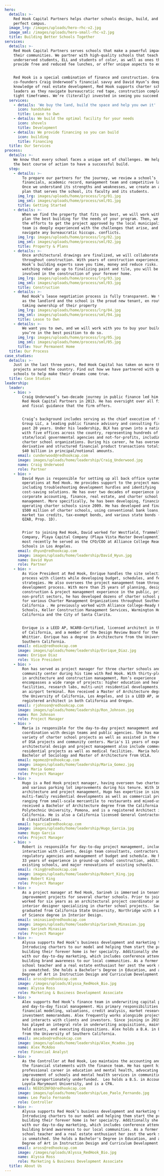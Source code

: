 ```yaml
---
hero:
  details: >-
    Red Hook Capital Partners helps charter schools design, build, and own their
    perfect campus.
  image_lrg: /images/uploads/hero-rhc-v2.jpg
  image_sml: /images/uploads/hero-small-rhc-v2.jpg
  title: Building Better Schools Together
services:
  details: >-
    Red Hook Capital Partners serves schools that make a powerful impact in
    their communities. We partner with high-quality schools that teach
    underserved students, ELL and students of color, as well as ones that
    provide free and reduced fee lunches, or offer unique aspects to education.


    Red Hook is a special combination of finance and construction. Growing from
    co-founders Craig Underwood’s financial savvy and David Hyun’s deep
    knowledge of real estate development, Red Hook supports charter school
    leaders as they navigate bureaucratic red tape, construction complexity and
    tight timeframes. We’re (literally) invested in seeing you succeed. 
  services:
    - details: 'We buy the land, build the space and help you own it'
      icon: handshake
      title: Lease to Own
    - details: We build the optimal facility for your needs
      icon: shovels
      title: Development
    - details: We provide financing so you can build
      icon: building
      title: Financing
  title: Our Services
process:
  details: >-
    We know that every school faces a unique set of challenges. We help chart
    the best course of action to have a successful build.
  step:
    - details: >-
        To prepare our partners for the journey, we review a school’s
        financials, academic record, management team and competitive landscape.
        Once we understand its strengths and weaknesses, we create an action
        plan that serves the school, its faculty and its students.
      img_lrg: images/uploads/home/process/lrg/01.jpg
      img_sml: images/uploads/home/process/sml/01.jpg
      title: Getting Started
    - details: >-
        When we find the property that fits you best, we will work with you to
        plan the best building for the needs of your program. Then, we will lead
        the efforts to get the project approved by the local municipality. Our
        team is deeply experienced with the challenges that arise, and can help
        navigate any bureaucratic hiccups. conflicts.
      img_lrg: images/uploads/home/process/lrg/02.jpg
      img_sml: images/uploads/home/process/sml/02.jpg
      title: Property & Plans
    - details: >-
        Once architectural drawings are finalized, we will collaborate with you
        throughout construction. With years of construction experience, Red
        Hook’s building experts save you time, money and reduce risks. From
        watching rebar go up to finalizing paint and tile, you will be deeply
        involved in the construction of your forever home.
      img_lrg: images/uploads/home/process/lrg/03.jpg
      img_sml: images/uploads/home/process/sml/03.jpg
      title: Construction
    - details: >-
        Red Hook’s lease negotiation process is fully transparent. We then act
        as the landlord and the school is the proud new tenant, en route to
        taking ownership of their property
      img_lrg: images/uploads/home/process/lrg/04.jpg
      img_sml: images/uploads/home/process/sml/04.jpg
      title: Lease to Own
    - details: >-
        We want you to own, and we will work with you to buy your building when
        you’re in the best position to do so.
      img_lrg: images/uploads/home/process/lrg/05.jpg
      img_sml: images/uploads/home/process/sml/05.jpg
      title: Your Permanent Home
  title: Our Process
case_studies:
  details: >-
    Just in the last three years, Red Hook Capital has taken on more than ten
    projects around the country. Find out how we have partnered with quality
    schools to help make their dreams come true.
  title: Case Studies
leadership:
  leader:
    - bio: >
        Craig Underwood’s two-decade journey in public finance led him to launch
        Red Hook Capital Partners in 2013. He has oversight over all financing
        and fiscal guidance that the firm offers.


        Craig’s background includes serving as the chief executive of the BLX
        Group LLC, a leading public finance advisory and consulting firm for the
        past 20 years. Under his leadership, BLX has grown into a national firm
        with five offices across the country, representing hundreds of
        state/local governmental agencies and not-for-profits, including various
        charter school organizations. During his career, he has overseen debt,
        derivative and structured financial product transactions totaling over
        $40 billion in principal/notional amounts.
      email: cunderwood@redhookcap.com
      image: images/uploads/home/leadership/Craig_Underwood.jpg
      name: Craig Underwood
      role: Partner
    - bio: >
        David Hyun is responsible for setting up all back office systems and
        operations at Red Hook. He provides support to the project managers,
        including troubleshooting development hurdles and identifying
        cost-saving solutions. He has over two decades of experience in
        corporate accounting, finance, real estate, and charter school
        management. More specifically, he has been developing, financing and
        operating charter schools since 2009. He has developed and financed over
        $500 million of charter schools, using conventional bank loans, new
        market tax credits, tax-exempt bonds, and various state bonds (QSCB,
        QZAB, Prop. 1D).


        Prior to joining Red Hook, David worked for Westfield, Trammell Crow
        Company, Playa Capital Company (Playa Vista Master Development), and
        most recently he served as the CFO/COO at Alliance College Ready Public
        Schools in Los Angeles. 
      email: dhyun@redhookcap.com
      image: images/uploads/home/leadership/David_Hyun.jpg
      name: David Hyun
      role: Partner
    - bio: >
        As Vice President at Red Hook, Enrique handles the site selection
        process with clients while developing budget, schedules, and feasibility
        strategies. He also oversees the project management team throughout the
        development process. With more than 25 years of planning, design and
        construction & project management experience in the public, private, and
        non-profit sectors, he has developed dozens of charter school projects
        for various Charter Management Organizations throughout Southern
        California . He previously worked with Alliance College-Ready Public
        Schools, Keller Construction Management Services, Warmington Homes
        California and the City of Santa Clarita.


        Enrique is a LEED AP, NCARB-Certified, licensed architect in the State
        of California, and a member of the Design Review Board for the City of
        Whittier. Enrique has a degree in Architecture from the University of
        Southern California.
      email: ediaz@redhookcap.com
      image: images/uploads/home/leadership/Enrique_Diaz.jpg
      name: Enrique Diaz
      role: Vice President
    - bio: >
        Ron has served as project manager for three charter schools and a
        community center during his time with Red Hook. With thirty-plus years
        in architecture and construction management, Ron’s experience
        encompasses a wide range of projects: higher education and health care
        facilities, research labs, multi-unit residential developments, and even
        an airport terminal. Ron received a Master of Architecture degree from
        the University of California, Los Angeles, and is a LEED AP, and
        registered architect in both California and Oregon.
      email: rjohnson@redhookcap.com
      image: images/uploads/home/leadership/Ron_Johnson.jpg
      name: Ron Johnson
      role: Project Manager
    - bio: >
        Maria is responsible for the day-to-day project management and
        coordination with design teams and public agencies. She has managed a
        variety of charter school projects as well as assisted in the management
        of DSA projects and community centers. Maria's 11 years of experience in
        architectural design and project management also include commercial and
        residential projects as well as medical facilities.  Maria holds a
        Bachelor of Sociology and Master of Architecture from UCLA.
      email: mgomez@redhookcap.com
      image: images/uploads/home/leadership/Maria_Gomez.jpg
      name: Maria Gomez
      role: Project Manager
    - bio: >
        Hugo is a Red Hook project manager, having overseen two charter schools
        and various parking lot improvements during his tenure. With 16 years in
        architecture and project management, Hugo has expertise in single and
        multi-family residential developments as well as commercial projects
        ranging from small-scale mercantile to restaurants and mixed-use.  Hugo
        received a Bachelor of Architecture degree from the California State
        Polytechnic University, Pomona, and is a registered Architect in
        California. He is also a California licensed General Contractor with A &
        B classifications.
      email: hgarcia@redhookcap.com
      image: images/uploads/home/leadership/Hugo_Garcia.jpg
      name: Hugo Garcia
      role: Project Manager
    - bio: >
        Robert is responsible for day-to-day project management, including daily
        interaction with clients, design team consultants, contractors, and
        regulatory agencies and management of budget and schedule. He has over
        33 years of experience in ground-up school construction, additions to
        existing schools, and major renovations of existing schools.
      email: rking@redhookcap.com
      image: images/uploads/home/leadership/Robert_King.jpg
      name: Robert King
      role: Project Manager
    - bio: >
        As a project manager at Red Hook, Sarineh is immersed in tenant
        improvement projects for several charter schools. Prior to joining, she
        worked for six years as an architectural project coordinator and
        interior designer specializing in charter school projects.  Sarineh
        graduated from California State University, Northridge with a Bachelor
        of Science degree in Interior Design.
      email: sminasian@redhookcap.com
      image: images/uploads/home/leadership/Sarineh_Minasian.jpg
      name: Sarineh Minasian
      role: Project Manager
    - bio: >-
        Alyssa supports Red Hook’s business development and marketing team.
        Introducing charters to our model and helping them start the process of
        building their forever home is her specialty. Additionally she assists
        with our day-to-day marketing, which includes conference attendance and
        building brand awareness to our local communities. As a former charter
        school teacher and a real estate enthusiast her zest the work she does
        is unmatched. She holds a Bachelor's Degree in Education, and a Masters
        Degree of Art in Instruction Design and Curriculum Development.
      email: aross@redhookcap.com
      image: /images/uploads/Alyssa_RedHook_Bio.jpg
      name: Alyssa Ross
      role: Marketing & Business Development Associate
    - bio: >
        Alex supports Red Hook’s finance team in underwriting capital projects
        and day-to-day fiscal management. His primary responsibilities include
        financial modeling, valuations, credit analysis, market research, and
        investment memorandums. Alex frequently works alongside project managers
        and interacts with clients and investors. Since joining in 2019, Alex
        has played an integral role in underwriting acquisitions, maintaining
        held assets, and executing dispositions. Alex holds a B.A. in Economics
        from the University of Southern California. 
      email: amcadoo@redhookcap.com
      image: images/uploads/home/leadership/Alex_Mcadoo.jpg
      name: Alex McAdoo
      role: Financial Analyst
    - bio: >
        As the Controller at Red Hook, Leo maintains the accounting and provides
        the financial statements with the finance team. He has spent his
        professional career in education and mental health, advocating the
        improvement of schools and mental health services in communities that
        are disproportionately underfunded.  Leo holds a B.S. in Accounting from
        Loyola Marymount University, and is a CPA. 
      email: NEEDSINFO@redhookcap.com
      image: images/uploads/home/leadership/Leo_Paolo_Fernando.jpg
      name: Leo Paolo Fernando
      role: Controller
    - bio: >-
        Alyssa supports Red Hook’s business development and marketing team.
        Introducing charters to our model and helping them start the process of
        building their forever home is her specialty. Additionally she assists
        with our day-to-day marketing, which includes conference attendance and
        building brand awareness to our local communities. As a former charter
        school teacher and a real estate enthusiast her zest the work she does
        is unmatched. She holds a Bachelor's Degree in Education, and a Masters
        Degree of Art in Instruction Design and Curriculum Development.
      email: aross@redhookcap.com
      image: /images/uploads/Alyssa_RedHook_Bio.jpg
      name: Alyssa Ross
      role: Marketing & Business Development Associate
  title: About Us
---
```


